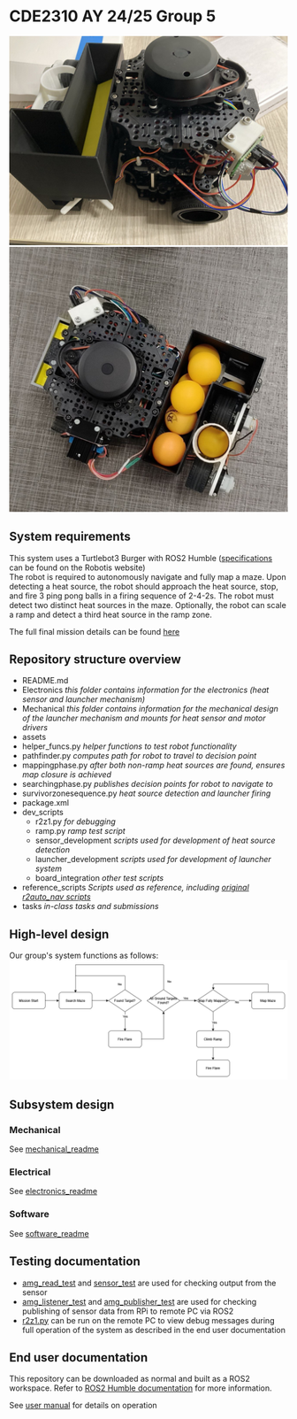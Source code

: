 # CDE2310 AY 24/25 Group 5
![Final bot side view](assets/bot_pic3.jpg)
![Final bot top view](assets/bot_pic5.jpg)
## System requirements
This system uses a Turtlebot3 Burger with ROS2 Humble ([specifications](https://emanual.robotis.com/docs/en/platform/turtlebot3/features/#specifications) can be found on the Robotis website)\
The robot is required to autonomously navigate and fully map a maze. Upon detecting a heat source, the robot should approach the heat source, stop, and fire 3 ping pong balls in a firing sequence of 2-4-2s. The robot must detect two distinct heat sources in the maze. Optionally, the robot can scale a ramp and detect a third heat source in the ramp zone.

The full final mission details can be found [here](https://github.com/NickInSynchronicity/EG2310_AY2024-25/blob/main/docs/Mission%20Readme.md)

## Repository structure overview

- README.md
- Electronics               _this folder contains information for the electronics (heat sensor and launcher mechanism)_
- Mechanical                _this folder contains information for the mechanical design of the launcher mechanism and mounts for heat sensor and motor drivers_
- assets
- helper_funcs.py           _helper functions to test robot functionality_
- pathfinder.py             _computes path for robot to travel to decision point_
- mappingphase.py           _after both non-ramp heat sources are found, ensures map closure is achieved_
- searchingphase.py         _publishes decision points for robot to navigate to_
- survivorzonesequence.py   _heat source detection and launcher firing_
- package.xml
- dev_scripts
    - r2z1.py                  _for debugging_
    - ramp.py                  _ramp test script_
    - sensor_development       _scripts used for development of heat source detection_
    - launcher_development     _scripts used for development of launcher system_
    - board_integration        _other test scripts_
- reference_scripts         _Scripts used as reference, including [original r2auto_nav scripts](https://github.com/NickInSynchronicity/r2auto_nav_CDE2310)_
- tasks                     _in-class tasks and submissions_


## High-level design
Our group's system functions as follows:
![system flowchart](assets/FinalSolution.png)

## Subsystem design

### Mechanical
See [mechanical_readme](Mechanical/mechanical_readme.md)
### Electrical
See [electronics_readme](Electronics/electronics_readme.md)

### Software
See [software_readme](software_readme.md)

## Testing documentation
- [amg_read_test](dev_scripts/sensor_development/amg_read_test.py) and [sensor_test](dev_scripts/sensor_development/sensor_test.py) are used for checking output from the sensor
- [amg_listener_test](dev_scripts/sensor_development/amg_listener_test.py) and [amg_publisher_test](dev_scripts/sensor_development/amg_publisher_test.py) are used for checking publishing of sensor data from RPi to remote PC via ROS2
- [r2z1.py](dev_scripts/r2z1.py) can be run on the remote PC to view debug messages during full operation of the system as described in the end user documentation

## End user documentation
This repository can be downloaded as normal and built as a ROS2 workspace. Refer to [ROS2 Humble documentation](https://docs.ros.org/en/humble/Tutorials/Beginner-Client-Libraries/Creating-A-Workspace/Creating-A-Workspace.html) for more information. 



See [user manual](assets/end_user_documentation_v1.1.pdf) for details on operation
